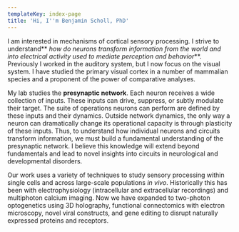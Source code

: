 ```yaml
---
templateKey: index-page
title: 'Hi, I''m Benjamin Scholl, PhD'
---
```

<!--StartFragment-->

I am interested in mechanisms of cortical sensory processing. I strive to understand** *how do neurons transform information from the world and into electrical activity used to mediate perception and behavior***. Previously I worked in the auditory system, but I now focus on the visual system. I have studied the primary visual cortex in a number of mammalian species and a proponent of the power of comparative analyses. 

My lab studies the **presynaptic network**. Each neuron receives a wide collection of inputs. These inputs can drive, suppress, or subtly modulate their target. The suite of operations neurons can perform are defined by these inputs and their dynamics. Outside network dynamics, the only way a neuron can dramatically change its operational capacity is through plasticity of these inputs. Thus, to understand how individual neurons and circuits transform information, we must build a fundamental understanding of the presynaptic network. I believe this knowledge will extend beyond fundamentals and lead to novel insights into circuits in neurological and developmental disorders.

Our work uses a variety of techniques to study sensory processing within single cells and across large-scale populations *in vivo*. Historically this has been with electrophysiology (intracellular and extracellular recordings) and multiphoton calcium imaging. Now we have expanded to two-photon optogenetics using 3D holography, functional connectomics with electron microscopy, novel viral constructs, and gene editing to disrupt naturally expressed proteins and receptors.

<!--EndFragment-->